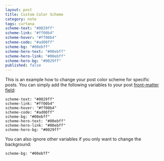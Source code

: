 ```yaml
---
layout: post
title: Custom Color Scheme
category: note
tags: curtana
scheme-text: "#0029ff"
scheme-link: "#ff00b4"
scheme-hover: "#ff00b4"
scheme-code: "#ad00ff"
scheme-bg: "#00ebff"
scheme-hero-text: "#00ebff"
scheme-hero-link: "#00ebff"
scheme-hero-bg: "#0029ff"
published: false
---
```


This is an example how to change your post color scheme for specific posts. You can simply add the following variables to your post [front-matter field](https://jekyllrb.com/docs/frontmatter/):

```
scheme-text: "#0029ff"
scheme-link: "#ff00b4"
scheme-hover: "#ff00b4"
scheme-code: "#ad00ff"
scheme-bg: "#00ebff"
scheme-hero-text: "#00ebff"
scheme-hero-link: "#00ebff"
scheme-hero-bg: "#0029ff"
```

You can also ignore other variables if you only want to change the background:

```
scheme-bg: "#00ebff"
```
